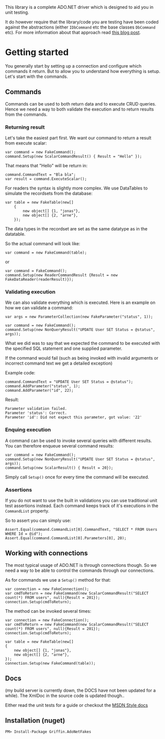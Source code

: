 This library is a complete ADO.NET driver which is designed to aid you in unit testing.

It do however require that the library/code you are testing have been coded against the abstractions (either `IDbCommand` etc the base classes `DbCommand` etc). For more information about that approach read [this blog post](http://blog.gauffin.org/2013/01/ado-net-the-right-way/).

# Getting started

You generally start by setting up a connection and configure which commands it return. But to allow you to understand how everything is setup. Let's start with the commands.

## Commands

Commands can be used to both return data and to execute CRUD queries. Hence we need a way to both validate the execution and to return results from the commands.

### Returning result

Let's take the easiest part first. We want our command to return a result from execute scalar:

	var command = new FakeCommand();
	command.Setup(new ScalarCommandResult() { Result = "Hello" });
	
That means that "Hello" will be return in:

    command.CommandText = "Bla bla";
    var result = command.ExecuteScalar();
	
For readers the syntax is slightly more complex. We use DataTables to simulate the recordsets from the database:

	var table = new FakeTable(new[]
		{
			new object[] {1, "jonas"},
			new object[] {2, "arne"},
		});
		
The data types in the recordset are set as the same datatype as in the datatable.

So the actual command will look like:

	var command = new FakeCommand(table);
	
or

    var command = FakeCommand();
	command.Setup(new ReaderCommandResult {Result = new FakeDataReader(readerResult)});
	
### Validating execution

We can also validate everything which is executed. Here is an example on how we can validate a command:

	var args = new ParameterCollection(new FakeParameter("status", 1));

    var command = new FakeCommand();
	command.Setup(new NonQueryResult("UPDATE User SET Status = @status", args));
	
What we did was to say that we expected the command to be executed with the specified SQL statement and one supplied parameter.

If the command would fail (such as being invoked with invalid arguments or incorrect command text we get a detailed exception)

Example code:

    command.CommandText = "UPDATE User SET Status = @status");
	command.AddParameter("status", 1);
	command.AddParameter("id", 22);
	
Result:

	Parameter validation failed.
	Parameter 'status': Correct.
	Parameter 'id': Did not expect this parameter, got value: '22'
	
### Enquing execution

A command can be used to invoke several queries with different results. You can therefore enqueue several command results:

    var command = new FakeCommand();
	command.Setup(new NonQueryResult("UPDATE User SET Status = @status", args));
	command.Setup(new ScalarResult() { Result = 20});

Simply call `Setup()` once for every time the command will be executed.

### Assertions

If you do not want to use the built in validations you can use traditional unit test assertions instead. Each command keeps track of it's executions in the `CommandList` property.

So to assert you can simply use:

    Assert.Equal(command.CommandList[0].CommandText, "SELECT * FROM Users WHERE Id = @id");
    Assert.Equal(command.CommandList[0].Parameters[0], 20);
	

## Working with connections

The most typical usage of ADO.NET is through connections though. So we need a way to be able to control the commands through our connections.

As for commands we use a `Setup()` method for that:

	var connection = new FakeConnection();
	var cmdToReturn = new FakeCommand(new ScalarCommandResult("SELECT count(*) FROM users", null){Result = 201});
	connection.Setup(cmdToReturn);

The method can be invoked several times:

	var connection = new FakeConnection();
	var cmdToReturn = new FakeCommand(new ScalarCommandResult("SELECT count(*) FROM users", null){Result = 201});
	connection.Setup(cmdToReturn);

	var table = new FakeTable(new[]
	{
		new object[] {1, "jonas"},
		new object[] {2, "arne"},
	});
    connection.Setup(new FakeCommand(table));
	


## Docs

(my build server is currently down, the DOCS have not been updated for a while). The XmlDoc in the source code is updated though..

Either read the unit tests for a guide or checkout the [MSDN Style docs](http://griffinframework.net/docs/adonetfakes/)

## Installation (nuget)

    PM> Install-Package Griffin.AdoNetFakes